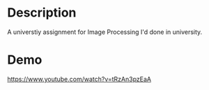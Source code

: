 # Description
A universtiy assignment for Image Processing I'd done in university.

# Demo
https://www.youtube.com/watch?v=tRzAn3pzEaA
